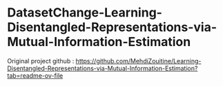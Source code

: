 # DatasetChange-Learning-Disentangled-Representations-via-Mutual-Information-Estimation

Original project github : https://github.com/MehdiZouitine/Learning-Disentangled-Representations-via-Mutual-Information-Estimation?tab=readme-ov-file
